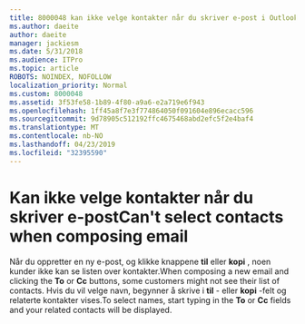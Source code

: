 ```yaml
---
title: 8000048 kan ikke velge kontakter når du skriver e-post i Outlook.com
ms.author: daeite
author: daeite
manager: jackiesm
ms.date: 5/31/2018
ms.audience: ITPro
ms.topic: article
ROBOTS: NOINDEX, NOFOLLOW
localization_priority: Normal
ms.custom: 8000048
ms.assetid: 3f53fe58-1b89-4f80-a9a6-e2a719e6f943
ms.openlocfilehash: 1ff45a8f7e3f774864050f091604e896ecacc596
ms.sourcegitcommit: 9d78905c512192ffc4675468abd2efc5f2e4baf4
ms.translationtype: MT
ms.contentlocale: nb-NO
ms.lasthandoff: 04/23/2019
ms.locfileid: "32395590"
---
```

# <a name="cant-select-contacts-when-composing-email"></a><span data-ttu-id="3bb04-102">Kan ikke velge kontakter når du skriver e-post</span><span class="sxs-lookup"><span data-stu-id="3bb04-102">Can't select contacts when composing email</span></span>

<span data-ttu-id="3bb04-103">Når du oppretter en ny e-post, og klikke knappene **til** eller **kopi** , noen kunder ikke kan se listen over kontakter.</span><span class="sxs-lookup"><span data-stu-id="3bb04-103">When composing a new email and clicking the **To** or **Cc** buttons, some customers might not see their list of contacts.</span></span> <span data-ttu-id="3bb04-104">Hvis du vil velge navn, begynner å skrive i **til** - eller **kopi** -felt og relaterte kontakter vises.</span><span class="sxs-lookup"><span data-stu-id="3bb04-104">To select names, start typing in the **To** or **Cc** fields and your related contacts will be displayed.</span></span> 
  

